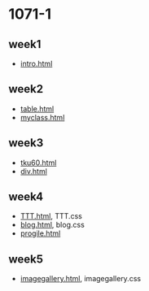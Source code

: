 # 1071-1
## week1
* [intro.html](https://github.com/z568sd232/1071-1/blob/master/w01/intro.html)

## week2
* [table.html](https://github.com/z568sd232/1071-1/blob/master/w02/table.html)
* [myclass.html](https://github.com/z568sd232/1071-1/blob/master/w02/myclass.html)

## week3
* [tku60.html](https://github.com/z568sd232/1071-1/blob/master/w03/tku60.html)
* [div.html](https://github.com/z568sd232/1071-1/blob/master/w03/div.html)

## week4
* [TTT.html](https://github.com/z568sd232/1071-1/blob/master/w04/TTT.html), TTT.css
* [blog.html](https://github.com/z568sd232/1071-1/blob/master/w04/blog.html), blog.css
* [progile.html](https://github.com/z568sd232/1071-1/blob/master/w04/progile.html)

## week5
* [imagegallery.html](https://github.com/z568sd232/1071-1/blob/master/w05/Imagegallery/imagegallery.html), imagegallery.css
<!--stackedit_data:
eyJoaXN0b3J5IjpbLTI0NDg4OTkzOF19
-->
